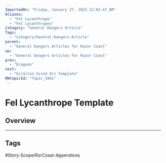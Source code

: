 ```yaml
---
ImportedOn: "Friday, January 27, 2023 12:02:47 AM"
Aliases:
  - "Fel Lycanthrope"
  - "Fel Lycanthropes"
Category: "General Dangers Article"
Tags:
  - "Category/General-Dangers-Article"
parent:
  - "General Dangers Articles for Razor Coast"
up:
  - "General Dangers Articles for Razor Coast"
prev:
  - "Dragoon"
next:
  - "Girallon-Sired Orc Template"
RWtopicId: "Topic_5961"
---
```

# Fel Lycanthrope Template
## Overview

---
## Tags
#Story-Scope/RzrCoast-Appendices

